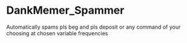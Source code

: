 # DankMemer_Spammer
Automatically spams pls beg and pls deposit or any command of your choosing at chosen variable frequencies
